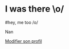 <!-- TITLE: Home -->
<!-- SUBTITLE: A quick summary of Home -->

# I was there \o/
#hey, me too /o/

Nan

[Modifier son profil](https://beta-wiki.neutrinet.be/admin)